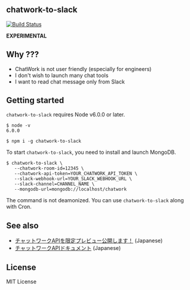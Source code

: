 chatwork-to-slack
-----------------

[![Build Status](https://img.shields.io/travis/pine613/chatwork-to-slack/master.svg?style=flat-square)](https://travis-ci.org/pine613/chatwork-to-slack)

**EXPERIMENTAL**

## Why ???
- ChatWork is not user friendly (especially for engineers)
- I don't wish to launch many chat tools
- I want to read chat message only from Slack

## Getting started
`chatwork-to-slack` requires Node v6.0.0 or later.

```
$ node -v
6.0.0

$ npm i -g chatwork-to-slack
```

To start `chatwork-to-slack`, you need to install and launch MongoDB.

```
$ chatwork-to-slack \
   --chatwork-room-id=12345 \
   --chatwork-api-token=YOUR_CHATWORK_API_TOKEN \
   --slack-webhook-url=YOUR_SLACK_WEBHOOK_URL \
   --slack-channel=CHANNEL_NAME \
   --mongodb-url=mongodb://localhost/chatwork
```

The command is not deamonized.
You can use `chatwork-to-slack` along with Cron.

## See also
- [チャットワークAPIを限定プレビュー公開します！](http://blog-ja.chatwork.com/2013/11/api-preview.html) (Japanese)
- [チャットワークAPIドキュメント](http://developer.chatwork.com/ja/index.html) (Japanese)

## License
MIT License
